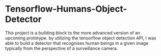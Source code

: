 # Tensorflow-Humans-Object-Detector
This project is a building block to the more advanced version of an upcoming prototype. by utilizing the tensorflow object detection API, I was able to build a detector that recognises human beings in a given image typically from the perspective of a surveillance  camera.
